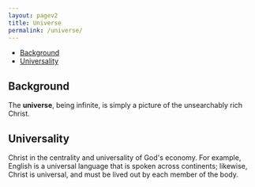 ```yaml
---
layout: pagev2
title: Universe
permalink: /universe/
---
```

- [Background](#background)
- [Universality](#universality)

## Background

The **universe**, being infinite, is simply a picture of the unsearchably rich Christ. 

## Universality

Christ in the centrality and universality of God's economy. For example, English is a universal language that is spoken across continents; likewise, Christ is universal, and must be lived out by each member of the body.
